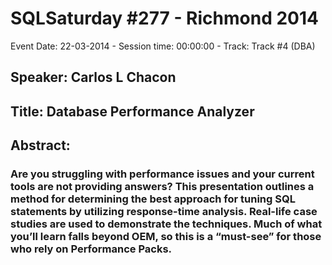# SQLSaturday #277 - Richmond 2014
Event Date: 22-03-2014 - Session time: 00:00:00 - Track: Track #4 (DBA)
## Speaker: Carlos L Chacon
## Title: Database Performance Analyzer
## Abstract:
### Are you struggling with performance issues and your current tools are not providing answers? This presentation outlines a method for determining the best approach for tuning SQL statements by utilizing response-time analysis. Real-life case studies are used to demonstrate the techniques. Much of what you’ll learn falls beyond OEM, so this is a “must-see” for those who rely on Performance Packs.
